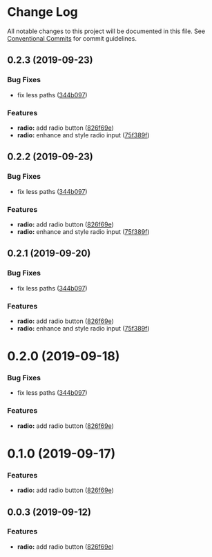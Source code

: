 # Change Log

All notable changes to this project will be documented in this file.
See [Conventional Commits](https://conventionalcommits.org) for commit guidelines.

## 0.2.3 (2019-09-23)


### Bug Fixes

* fix less paths ([344b097](https://github.com/synerise/synerise-design/commit/344b097))


### Features

* **radio:** add radio button ([826f69e](https://github.com/synerise/synerise-design/commit/826f69e))
* **radio:** enhance and style radio input ([75f389f](https://github.com/synerise/synerise-design/commit/75f389f))





## 0.2.2 (2019-09-23)


### Bug Fixes

* fix less paths ([344b097](https://github.com/synerise/ds/commit/344b097))


### Features

* **radio:** add radio button ([826f69e](https://github.com/synerise/ds/commit/826f69e))
* **radio:** enhance and style radio input ([75f389f](https://github.com/synerise/ds/commit/75f389f))





## 0.2.1 (2019-09-20)


### Bug Fixes

* fix less paths ([344b097](https://github.com/synerise/ds/commit/344b097))


### Features

* **radio:** add radio button ([826f69e](https://github.com/synerise/ds/commit/826f69e))
* **radio:** enhance and style radio input ([75f389f](https://github.com/synerise/ds/commit/75f389f))





# 0.2.0 (2019-09-18)


### Bug Fixes

* fix less paths ([344b097](https://github.com/synerise/synerise-design/commit/344b097))


### Features

* **radio:** add radio button ([826f69e](https://github.com/synerise/synerise-design/commit/826f69e))





# 0.1.0 (2019-09-17)


### Features

* **radio:** add radio button ([826f69e](https://github.com/synerise/synerise-design/commit/826f69e))





## 0.0.3 (2019-09-12)


### Features

* **radio:** add radio button ([826f69e](https://github.com/synerise/synerise-design/commit/826f69e))
